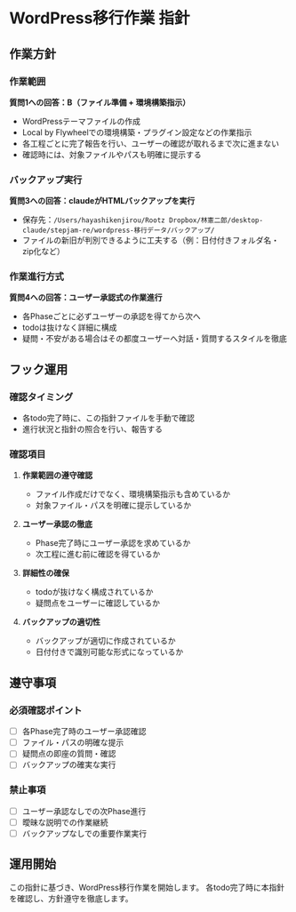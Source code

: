 # WordPress移行作業 指針

## 作業方針

### 作業範囲
**質問1への回答：B（ファイル準備 + 環境構築指示）**
- WordPressテーマファイルの作成
- Local by Flywheelでの環境構築・プラグイン設定などの作業指示
- 各工程ごとに完了報告を行い、ユーザーの確認が取れるまで次に進まない
- 確認時には、対象ファイルやパスも明確に提示する

### バックアップ実行
**質問3への回答：claudeがHTMLバックアップを実行**
- 保存先：`/Users/hayashikenjirou/Rootz Dropbox/林憲二郎/desktop-claude/stepjam-re/wordpress-移行データ/バックアップ/`
- ファイルの新旧が判別できるように工夫する（例：日付付きフォルダ名・zip化など）

### 作業進行方式
**質問4への回答：ユーザー承認式の作業進行**
- 各Phaseごとに必ずユーザーの承認を得てから次へ
- todoは抜けなく詳細に構成
- 疑問・不安がある場合はその都度ユーザーへ対話・質問するスタイルを徹底

## フック運用

### 確認タイミング
- 各todo完了時に、この指針ファイルを手動で確認
- 進行状況と指針の照合を行い、報告する

### 確認項目
1. **作業範囲の遵守確認**
   - ファイル作成だけでなく、環境構築指示も含めているか
   - 対象ファイル・パスを明確に提示しているか

2. **ユーザー承認の徹底**
   - Phase完了時にユーザー承認を求めているか
   - 次工程に進む前に確認を得ているか

3. **詳細性の確保**
   - todoが抜けなく構成されているか
   - 疑問点をユーザーに確認しているか

4. **バックアップの適切性**
   - バックアップが適切に作成されているか
   - 日付付きで識別可能な形式になっているか

## 遵守事項

### 必須確認ポイント
- [ ] 各Phase完了時のユーザー承認確認
- [ ] ファイル・パスの明確な提示
- [ ] 疑問点の即座の質問・確認
- [ ] バックアップの確実な実行

### 禁止事項
- [ ] ユーザー承認なしでの次Phase進行
- [ ] 曖昧な説明での作業継続
- [ ] バックアップなしでの重要作業実行

## 運用開始

この指針に基づき、WordPress移行作業を開始します。
各todo完了時に本指針を確認し、方針遵守を徹底します。